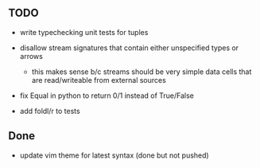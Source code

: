 ## TODO

- write typechecking unit tests for tuples
- disallow stream signatures that contain either unspecified types or arrows
    - this makes sense b/c streams should be very simple data cells that are read/writeable from external sources

- fix Equal in python to return 0/1 instead of True/False
- add foldl/r to tests

## Done
- update vim theme for latest syntax (done but not pushed)
